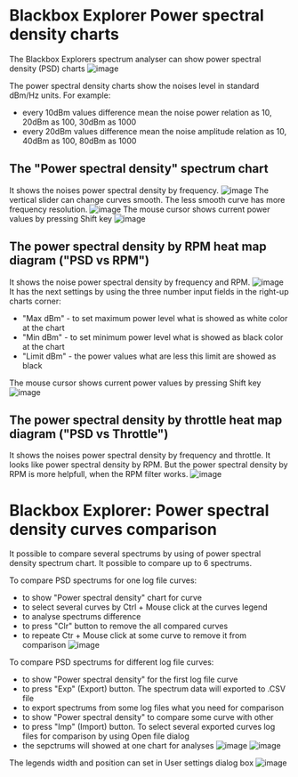 # Blackbox Explorer Power spectral density charts

The Blackbox Explorers spectrum analyser can show power spectral density (PSD) charts
![image](/img/blackbox/psd_1.jpg)

The power spectral density charts show the noises level in standard dBm/Hz units.
For example: 
- every 10dBm values difference mean the noise power relation as 10, 20dBm as 100, 30dBm as 1000
- every 20dBm values difference mean the noise amplitude relation as 10, 40dBm as 100, 80dBm as 1000

## The "Power spectral density" spectrum chart

It shows the noises power spectral density by frequency.
![image](/img/blackbox/psd_2.jpg)
The vertical slider can change curves smooth. The less smooth curve has more frequency resolution.
![image](/img/blackbox/psd_3.jpg)
The mouse cursor shows current power values by pressing Shift key 
![image](/img/blackbox/psd_4.jpg)

## The power spectral density by RPM heat map diagram ("PSD vs RPM")

It shows the noise power spectral density by frequency and RPM.
![image](/img/blackbox/psd_5.jpg)
It has the next settings by using the three number input fields in the right-up charts corner:
- "Max dBm" - to set maximum power level what is showed as white color at the chart
- "Min dBm" - to set minimum power level what is showed as black color at the chart
- "Limit dBm" - the power values what are less this limit are showed as black

The mouse cursor shows current power values by pressing Shift key 
![image](/img/blackbox/psd_6.jpg)

## The power spectral density by throttle heat map diagram  ("PSD vs Throttle")

It shows the noises power spectral density by frequency and throttle.
It looks like power spectral density by RPM. 
But the power spectral density by RPM is more helpfull, when the RPM filter works.
![image](/img/blackbox/psd_7.jpg)


# <a name="spectrum_comparison">Blackbox Explorer: Power spectral density curves comparison</a>

It possible to compare several spectrums by using of power spectral density spectrum chart.
It possible to compare up to 6 spectrums.

To compare PSD spectrums for one log file curves:
- to show "Power spectral density" chart for curve
- to select several curves by Ctrl + Mouse click at the curves legend
- to analyse spectrums difference
- to press "Clr" button to remove the all compared curves
- to repeate Ctr + Mouse click at some curve to remove it from comparison
![image](/img/blackbox/psd_8.jpg)

To compare PSD spectrums for different log file curves:
- to show "Power spectral density" for the first log file curve
- to press "Exp" (Export) button. The spectrum data will exported to .CSV file
- to export spectrums from some log files what you need for comparison 
- to show "Power spectral density" to compare some curve with other
- to press "Imp" (Import) button. To select several exported curves log files for comparison by using Open file dialog
- the sepctrums will showed at one chart for analyses
![image](/img/blackbox/psd_9.jpg)
![image](/img/blackbox/psd_10.jpg)

The legends width and position can set in User settings dialog box
![image](/img/blackbox/psd_11.jpg)
